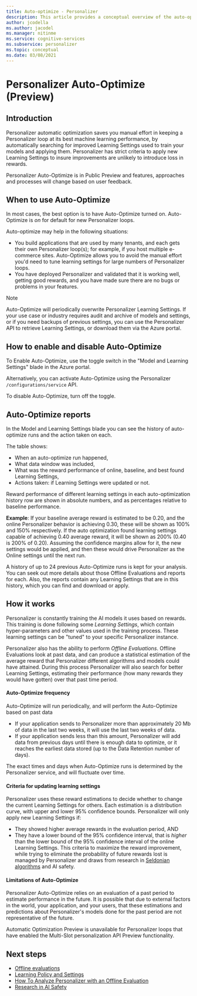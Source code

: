 ```yaml
---
title: Auto-optimize - Personalizer
description: This article provides a conceptual overview of the auto-optimize feature for Azure AI Personalizer service.
author: jcodella
ms.author: jacodel
ms.manager: nitinme
ms.service: cognitive-services
ms.subservice: personalizer
ms.topic: conceptual
ms.date: 03/08/2021
---
```


# Personalizer Auto-Optimize (Preview)


## Introduction
Personalizer automatic optimization saves you manual effort in keeping a Personalizer loop at its best machine learning performance, by automatically searching for improved Learning Settings used to train your models and applying them. Personalizer has strict criteria to apply new Learning Settings to insure improvements are unlikely to introduce loss in rewards.

Personalizer Auto-Optimize is in Public Preview and features, approaches and processes will change based on user feedback.

## When to use Auto-Optimize
In most cases, the best option is to have Auto-Optimize turned on. Auto-Optimize is *on* for default for new Personalizer loops.

Auto-optimize may help in the following situations:
* You build applications that are used by many tenants, and each gets their own Personalizer loop(s); for example, if you host multiple e-commerce sites. Auto-Optimize allows you to avoid the manual effort you'd need to tune learning settings for large numbers of Personalizer loops.
* You have deployed Personalizer and validated that it is working well, getting good rewards, and you have made sure there are no bugs or problems in your features.

> [!NOTE]
> Auto-Optimize will periodically overwrite Personalizer Learning Settings. If your use case or industry requires audit and archive of models and settings, or if you need backups of previous settings, you can use the Personalizer API to retrieve Learning Settings, or download them via the Azure portal.

## How to enable and disable Auto-Optimize
To Enable Auto-Optimize, use the toggle switch in the "Model and Learning Settings" blade in the Azure portal. 

Alternatively, you can activate Auto-Optimize using the Personalizer `/configurations/service` API.

To disable Auto-Optimize, turn off the toggle.

## Auto-Optimize reports

In the Model and Learning Settings blade you can see the history of auto-optimize runs and the action taken on each. 

The table shows:
* When an auto-optimize run happened,
* What data window was included,
* What was the reward performance of online, baseline, and best found Learning Settings,
* Actions taken: if Learning Settings were updated or not.

Reward performance of different learning settings in each auto-optimization history row are shown in absolute numbers, and as percentages relative to baseline performance. 

**Example**: If your baseline average reward is estimated to be 0.20, and the online Personalizer behavior is achieving 0.30, these will be shown as 100% and 150% respectively. If the auto optimization found learning settings capable of achieving 0.40 average reward, it will be shown as 200% (0.40 is 200% of 0.20). Assuming the confidence margins allow for it, the new settings would be applied, and then these would drive Personalizer as the Online settings until the next run.

A history of up to 24 previous Auto-Optimize runs is kept for your analysis. You can seek out more details about those Offline Evaluations and reports for each. Also, the reports contain any Learning Settings that are in this history, which you can find and download or apply.

## How it works
Personalizer is constantly training the AI models it uses based on rewards. This training is done following some *Learning Settings*, which contain hyper-parameters and other values used in the training process. These learning settings can be "tuned" to your specific Personalizer instance. 

Personalizer also has the ability to perform *Offline Evaluations*. Offline Evaluations look at past data, and can produce a statistical estimation of the average reward that Personalizer different algorithms and models could have attained. During this process Personalizer will also search for better Learning Settings, estimating their performance (how many rewards they would have gotten) over that past time period.

#### Auto-Optimize frequency
Auto-Optimize will run periodically, and will perform the Auto-Optimize based on past data
* If your application sends to Personalizer more than approximately 20 Mb of data in the last two weeks, it will use the last two weeks of data.
* If your application sends less than this amount, Personalizer will add data from previous days until there is enough data to optimize, or it reaches the earliest data stored (up to the Data Retention number of days).

The exact times and days when Auto-Optimize runs is determined by the Personalizer service, and will fluctuate over time.

#### Criteria for updating learning settings

Personalizer uses these reward estimations to decide whether to change the current Learning Settings for others. Each estimation is a distribution curve, with upper and lower 95% confidence bounds. Personalizer will only apply new Learning Settings if:
  * They showed higher average rewards in the evaluation period, AND
  * They have a lower bound of the 95% confidence interval, that is *higher* than the lower bound of the 95% confidence interval of the online Learning Settings.
This criteria to maximize the reward improvement, while trying to eliminate the probability of future rewards lost is managed by Personalizer and draws from research in [Seldonian algorithms](https://aisafety.cs.umass.edu/overview.html) and AI safety.

#### Limitations of Auto-Optimize

Personalizer Auto-Optimize relies on an evaluation of a past period to estimate performance in the future. It is possible that due to external factors in the world, your application, and your users, that these estimations and predictions about Personalizer's models done for the past period are not representative of the future.

Automatic Optimization Preview is unavailable for Personalizer loops that have enabled the Multi-Slot personalization API Preview functionality. 

## Next steps

* [Offline evaluations](concepts-offline-evaluation.md)
* [Learning Policy and Settings](concept-active-learning.md)
* [How To Analyze Personalizer with an Offline Evaluation](how-to-offline-evaluation.md) 
* [Research in AI Safety](https://aisafety.cs.umass.edu/overview.html) 
